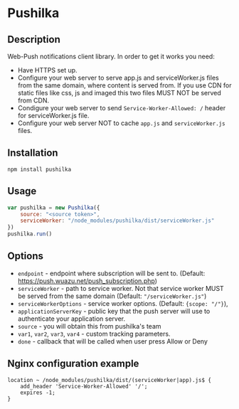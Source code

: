 # Pushilka

## Description
Web-Push notifications client library. In order to get it works you need:
* Have HTTPS set up.
* Configure your web server to serve app.js and serviceWorker.js files from the same domain, where content is served from. If you use CDN for static files like css, js and imaged this two files MUST NOT be served from CDN.
* Condigure your web server to send `Service-Worker-Allowed: /` header for serviceWorker.js file.
* Configure your web server NOT to cache `app.js` and `serviceWorker.js` files.

## Installation

```
npm install pushilka
```

## Usage

```javascript
var pushilka = new Pushilka({
    source: "<source token>",
    serviceWorker: "/node_modules/pushilka/dist/serviceWorker.js"
})
pushilka.run()
```

## Options
* `endpoint` - endpoint where subscription will be sent to. (Default: https://push.wuazu.net/push_subscription.php)
* `serviceWorker` - path to service worker. Not that service worker MUST be served from the same domain (Default: `"/serviceWorker.js"`)
* `serviceWorkerOptions` - service worker options. (Default: `{scope: "/"}`),
* `applicationServerKey` - public key that the push server will use to authenticate your application server.
* `source` - you will obtain this from pushilka's team
* `var1`, `var2`, `var3`, `var4` - custom tracking parameters.
* `done` - callback that will be called when user press Allow or Deny

## Nginx configuration example

```
location ~ /node_modules/pushilka/dist/(serviceWorker|app).js$ {
    add_header 'Service-Worker-Allowed' '/';
    expires -1;
}
```


